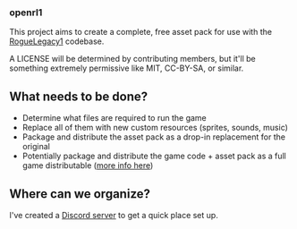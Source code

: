 
### openrl1

This project aims to create a complete, free asset pack for use with the [RogueLegacy1](https://github.com/flibitijibibo/RogueLegacy1) codebase.

A LICENSE will be determined by contributing members, but it'll be something extremely permissive like MIT, CC-BY-SA, or similar.

## What needs to be done?

- Determine what files are required to run the game
- Replace all of them with new custom resources (sprites, sounds, music)
- Package and distribute the asset pack as a drop-in replacement for the original
- Potentially package and distribute the game code + asset pack as a full game distributable ([more info here](https://github.com/flibitijibibo/RogueLegacy1/issues/2))

## Where can we organize?

I've created a [Discord server](https://discord.gg/mp4zDfKefj) to get a quick place set up.